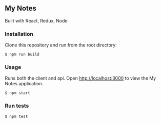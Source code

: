 ## My Notes

Built with React, Redux, Node

### Installation

Clone this repository and run from the root directory:
```
$ npm run build
```

### Usage
Runs both the client and api.
Open [http://localhost:3000](http://localhost:3000) to view the My Notes application.

```
$ npm start
```

### Run tests
```
$ npm test
```